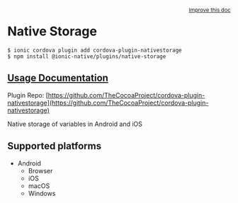 <a style="float:right;font-size:12px;" href="http://github.com/danielsogl/awesome-cordova-plugins/edit/master/src/@awesome-cordova-plugins/plugins/native-storage/index.ts#L1">
  Improve this doc
</a>

# Native Storage

```
$ ionic cordova plugin add cordova-plugin-nativestorage
$ npm install @ionic-native/plugins/native-storage
```

## [Usage Documentation](https://ionicframework.com/docs/native/native-storage/)

Plugin Repo: [https://github.com/TheCocoaProject/cordova-plugin-nativestorage](https://github.com/TheCocoaProject/cordova-plugin-nativestorage)

Native storage of variables in Android and iOS

## Supported platforms

- Android
  - Browser
  - iOS
  - macOS
  - Windows
  


